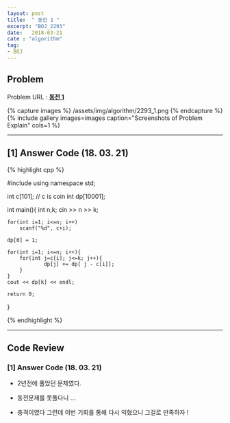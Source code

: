 ```yaml
---
layout: post
title:  " 동전 1 "
excerpt: "BOJ_2293"
date:   2018-03-21
cate : "algorithm"
tag:
- BOJ
---
```


## Problem 
Problem URL : **[동전 1](https://www.acmicpc.net/problem/2293)**

{% capture images %}
    /assets/img/algorithm/2293_1.png
{% endcapture %}
{% include gallery images=images caption="Screenshots of Problem Explain" cols=1 %}

---

## [1] Answer Code (18. 03. 21)
{% highlight cpp %}

#include<iostream>
using namespace std;

int c[101]; // c is coin
int dp[10001];

int main(){
    int n,k;
    cin >> n >> k;
    
    for(int i=1; i<=n; i++)
        scanf("%d", c+i);
    
    dp[0] = 1;
    
    for(int i=1; i<=n; i++){
        for(int j=c[i]; j<=k; j++){
                dp[j] += dp[ j - c[i]];
        }
    }
    cout << dp[k] << endl;
    
    return 0;
}



{% endhighlight %}



---

## Code Review

### [1] Answer Code (18. 03. 21)

* 2년전에 풀었던 문제였다.

* 동전문제를 못풀다니 ...

* 충격이였다 그런데 이번 기회를 통해 다시 익혔으니 그걸로 만족하자 !


